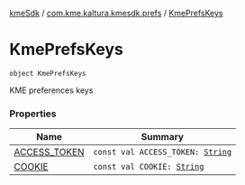 [kmeSdk](../../index.md) / [com.kme.kaltura.kmesdk.prefs](../index.md) / [KmePrefsKeys](./index.md)

# KmePrefsKeys

`object KmePrefsKeys`

KME preferences keys

### Properties

| Name | Summary |
|---|---|
| [ACCESS_TOKEN](-a-c-c-e-s-s_-t-o-k-e-n.md) | `const val ACCESS_TOKEN: `[`String`](https://kotlinlang.org/api/latest/jvm/stdlib/kotlin/-string/index.html) |
| [COOKIE](-c-o-o-k-i-e.md) | `const val COOKIE: `[`String`](https://kotlinlang.org/api/latest/jvm/stdlib/kotlin/-string/index.html) |
